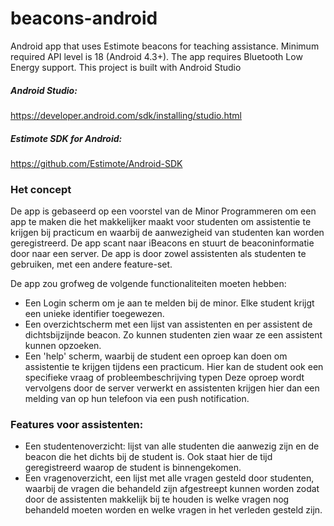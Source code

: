 beacons-android
===============

Android app that uses Estimote beacons for teaching assistance.
Minimum required API level is 18 (Android 4.3+). The app requires Bluetooth Low Energy support.
This project is built with Android Studio

##### Android Studio:
https://developer.android.com/sdk/installing/studio.html

##### Estimote SDK for Android:
https://github.com/Estimote/Android-SDK

### Het concept
De app is gebaseerd op een voorstel van de Minor Programmeren om een app te maken die het makkelijker maakt voor studenten om assistentie te krijgen bij practicum en waarbij de aanwezigheid van studenten kan worden geregistreerd. De app scant naar iBeacons en stuurt de beaconinformatie door naar een server. De app is door zowel assistenten als studenten te gebruiken, met een andere feature-set.

De app zou grofweg de volgende functionaliteiten moeten hebben:
* Een Login scherm om je aan te melden bij de minor. Elke student krijgt een unieke identifier toegewezen.
* Een overzichtscherm met een lijst van assistenten en per assistent de dichtsbijzijnde beacon. Zo kunnen studenten zien waar ze een assistent kunnen opzoeken. 
* Een 'help' scherm, waarbij de student een oproep kan doen om assistentie te krijgen tijdens een practicum. Hier kan de student ook een specifieke vraag of probleembeschrijving typen Deze oproep wordt vervolgens door de server verwerkt en assistenten krijgen hier dan een melding van op hun telefoon via een push notification.

### Features voor assistenten:
* Een studentenoverzicht: lijst van alle studenten die aanwezig zijn en de beacon die het dichts bij de student is. Ook staat hier de tijd geregistreerd waarop de student is binnengekomen.
* Een vragenoverzicht, een lijst met alle vragen gesteld door studenten, waarbij de vragen die behandeld zijn afgestreept kunnen worden zodat door de assistenten makkelijk bij te houden is welke vragen nog behandeld moeten worden en welke vragen in het verleden gesteld zijn.
